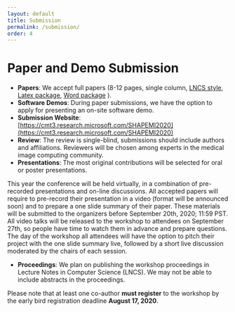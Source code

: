 ```yaml
---
layout: default
title: Submission
permalink: /submission/
order: 4
---
```

# Paper and Demo Submission

* **Papers**: We accept full papers (8-12 pages, single column, [LNCS style](http://www.springer.com/de/it-informatik/lncs/conference-proceedings-guidelines), [Latex package](ftp://ftp.springernature.com/cs-proceeding/llncs/llncs2e.zip), [Word package](ftp://ftp.springernature.com/cs-proceeding/llncs/word/splnproc1703.zip) ).
* **Software Demos**: During paper submissions, we have the option to apply for presenting an on-site software demo.
* **Submission Website**: [https://cmt3.research.microsoft.com/SHAPEMI2020](https://cmt3.research.microsoft.com/SHAPEMI2020)
* **Review**: The review is single-blind, submissions should include authors and affiliations. Reviewers will be chosen among experts in the medical image computing community.
* **Presentations**: The most original contributions will be selected for oral or poster presentations.

This year the conference will be held virtually, in a combination of pre-recorded presentations and on-line discussions. All accepted papers will require to pre-record their presentation in a video (format will be announced soon) and to prepare a one slide summary of their paper. These materials will be submitted to the organizers before September 20th, 2020; 11:59 PST. All video talks will be released to the workshop to attendees on September 27th, so people have time to watch them in advance and prepare questions. The day of the workshop all attendees will have the option to pitch their project with the one slide summary live, followed by a short live discussion moderated by the chairs of each session.

* **Proceedings**: We plan on publishing the workshop proceedings in Lecture Notes in Computer Science (LNCS). We may not be able to include abstracts in the proceedings.

Please note that at least one co-author **must register** to the workshop by the early bird registration deadline **August 17, 2020**.

